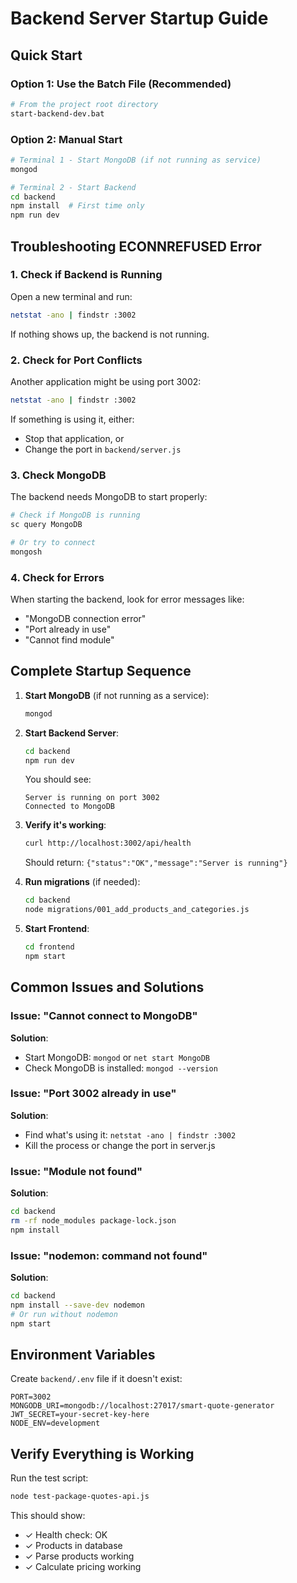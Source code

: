 # Backend Server Startup Guide

## Quick Start

### Option 1: Use the Batch File (Recommended)
```bash
# From the project root directory
start-backend-dev.bat
```

### Option 2: Manual Start
```bash
# Terminal 1 - Start MongoDB (if not running as service)
mongod

# Terminal 2 - Start Backend
cd backend
npm install  # First time only
npm run dev
```

## Troubleshooting ECONNREFUSED Error

### 1. Check if Backend is Running
Open a new terminal and run:
```bash
netstat -ano | findstr :3002
```

If nothing shows up, the backend is not running.

### 2. Check for Port Conflicts
Another application might be using port 3002:
```bash
netstat -ano | findstr :3002
```

If something is using it, either:
- Stop that application, or
- Change the port in `backend/server.js`

### 3. Check MongoDB
The backend needs MongoDB to start properly:
```bash
# Check if MongoDB is running
sc query MongoDB

# Or try to connect
mongosh
```

### 4. Check for Errors
When starting the backend, look for error messages like:
- "MongoDB connection error"
- "Port already in use"
- "Cannot find module"

## Complete Startup Sequence

1. **Start MongoDB** (if not running as a service):
   ```bash
   mongod
   ```

2. **Start Backend Server**:
   ```bash
   cd backend
   npm run dev
   ```
   
   You should see:
   ```
   Server is running on port 3002
   Connected to MongoDB
   ```

3. **Verify it's working**:
   ```bash
   curl http://localhost:3002/api/health
   ```
   
   Should return: `{"status":"OK","message":"Server is running"}`

4. **Run migrations** (if needed):
   ```bash
   cd backend
   node migrations/001_add_products_and_categories.js
   ```

5. **Start Frontend**:
   ```bash
   cd frontend
   npm start
   ```

## Common Issues and Solutions

### Issue: "Cannot connect to MongoDB"
**Solution**: 
- Start MongoDB: `mongod` or `net start MongoDB`
- Check MongoDB is installed: `mongod --version`

### Issue: "Port 3002 already in use"
**Solution**:
- Find what's using it: `netstat -ano | findstr :3002`
- Kill the process or change the port in server.js

### Issue: "Module not found"
**Solution**:
```bash
cd backend
rm -rf node_modules package-lock.json
npm install
```

### Issue: "nodemon: command not found"
**Solution**:
```bash
cd backend
npm install --save-dev nodemon
# Or run without nodemon
npm start
```

## Environment Variables
Create `backend/.env` file if it doesn't exist:
```env
PORT=3002
MONGODB_URI=mongodb://localhost:27017/smart-quote-generator
JWT_SECRET=your-secret-key-here
NODE_ENV=development
```

## Verify Everything is Working
Run the test script:
```bash
node test-package-quotes-api.js
```

This should show:
- ✓ Health check: OK
- ✓ Products in database
- ✓ Parse products working
- ✓ Calculate pricing working
